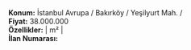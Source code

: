 ## 

**Konum:** İstanbul Avrupa / Bakırköy / Yeşilyurt Mah. /  
**Fiyat:** 38.000.000  
**Özellikler:**  |  m² |   
**İlan Numarası:** 
